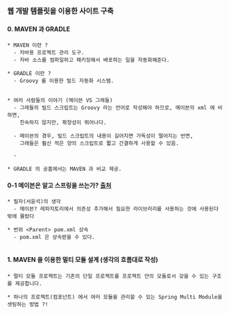 ### 웹 개발 템플릿을 이용한 사이트 구축


#### 0. MAVEN 과 GRADLE

```
* MAVEN 이란 ?
  - 자바용 프로젝트 관리 도구.
  - 자바 소스를 컴파일하고 패키징해서 배포하는 일을 자동화해준다.

* GRADLE 이란 ?
  - Groovy 를 이용한 빌드 자동화 시스템.


* 여러 사람들의 이야기 (메이븐 VS 그래들)
  - 그래들의 빌드 스크립트는 Groovy 라는 언어로 작성해야 하므로, 메이븐의 xml 에 비하면,
    친숙하지 않지만, 확장성이 뛰어나다.

  - 메이븐의 경우, 빌드 스크립트의 내용이 길어지면 가독성이 떨어지는 반면,
    그래들은 훨신 적은 양의 스크립트로 짧고 간결하게 사용할 수 있음.

  -

* GRADLE 의 공홈에서는 MAVEN 과 비교 제공.
```

#### 0-1 메이븐은 알고 스프링을 쓰는가? [출처](https://jeong-pro.tistory.com/168)

```
* 필자(서윤석)의 생각
  - 메이븐? 레파지토리에서 의존성 추가해서 필요한 라이브러리를 사용하는 것에 사용된다 밖에 몰랐다

* 번외 <Parent> pom.xml 상속
  - pom.xml 은 상속받을 수 있다. 


```


#### 1. MAVEN 을 이용한 멀티 모듈 설계 (생각의 흐름대로 작성)

```
* 멀티 모듈 프로젝트는 기존의 단일 프로젝트를 프로젝트 안의 모듈로서 갖을 수 있는 구조를 제공합니다.

* 하나의 프로젝트(컴포넌트) 에서 여러 모듈을 관리할 수 있는 Spring Multi Module을 셋팅하는 방법 ?!
```
